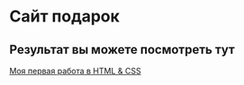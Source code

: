 # Сайт подарок
 
## Результат вы можете посмотреть тут 
[Моя первая работа в HTML & CSS ](https://sergey68tmb.github.io/Anastasia/ "Перейти по ссылке")
